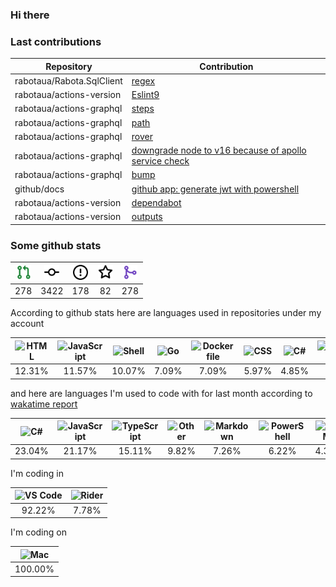 ### Hi there

### Last contributions

| Repository                | Contribution                                                                                                 |
| ------------------------- | ------------------------------------------------------------------------------------------------------------ |
| rabotaua/Rabota.SqlClient | [regex](https://github.com/rabotaua/Rabota.SqlClient/pull/2)                                                 |
| rabotaua/actions-version  | [Eslint9](https://github.com/rabotaua/actions-version/pull/329)                                              |
| rabotaua/actions-graphql  | [steps](https://github.com/rabotaua/actions-graphql/pull/18)                                                 |
| rabotaua/actions-graphql  | [path](https://github.com/rabotaua/actions-graphql/pull/17)                                                  |
| rabotaua/actions-graphql  | [rover](https://github.com/rabotaua/actions-graphql/pull/16)                                                 |
| rabotaua/actions-graphql  | [downgrade node to v16 because of apollo service check](https://github.com/rabotaua/actions-graphql/pull/15) |
| rabotaua/actions-graphql  | [bump](https://github.com/rabotaua/actions-graphql/pull/14)                                                  |
| github/docs               | [github app: generate jwt with powershell](https://github.com/github/docs/pull/30679)                        |
| rabotaua/actions-version  | [dependabot](https://github.com/rabotaua/actions-version/pull/270)                                           |
| rabotaua/actions-version  | [outputs](https://github.com/rabotaua/actions-version/pull/247)                                              |

### Some github stats

| <img src="assets/icons/pullrequest.svg" width="24" height="24" alt="requests" title="requests" /> | <img src="assets/icons/commit.svg" width="24" height="24" alt="commits" title="commits" /> | <img src="assets/icons/issue.svg" width="24" height="24" alt="issues" title="issues" /> | <img src="assets/icons/star.svg" width="24" height="24" alt="stars" title="stars" /> | <img src="assets/icons/merge.svg" width="24" height="24" alt="contributions" title="contributions" /> |
| :-----------------------------------------------------------------------------------------------: | :----------------------------------------------------------------------------------------: | :-------------------------------------------------------------------------------------: | :----------------------------------------------------------------------------------: | :---------------------------------------------------------------------------------------------------: |
|                                                278                                                |                                            3422                                            |                                           178                                           |                                          82                                          |                                                  278                                                  |

According to github stats here are languages used in repositories under my account

| <img src="https://upload.wikimedia.org/wikipedia/commons/6/61/HTML5_logo_and_wordmark.svg" width="24" height="24" alt="HTML" title="HTML" /> | <img src="https://upload.wikimedia.org/wikipedia/commons/9/99/Unofficial_JavaScript_logo_2.svg" width="24" height="24" alt="JavaScript" title="JavaScript" /> | <img src="https://cdn.jsdelivr.net/gh/devicons/devicon/icons/bash/bash-original.svg" width="24" height="24" alt="Shell" title="Shell" /> | <img src="https://upload.wikimedia.org/wikipedia/commons/0/05/Go_Logo_Blue.svg" width="24" height="24" alt="Go" title="Go" /> | <img src="https://cdn.jsdelivr.net/gh/devicons/devicon/icons/docker/docker-original.svg" width="24" height="24" alt="Dockerfile" title="Dockerfile" /> | <img src="https://cdn1.iconfinder.com/data/icons/logotypes/32/badge-css-3-256.png" width="24" height="24" alt="CSS" title="CSS" /> | <img src="https://cdn.jsdelivr.net/gh/devicons/devicon/icons/csharp/csharp-original.svg" width="24" height="24" alt="C#" title="C#" /> | <img src="https://upload.wikimedia.org/wikipedia/commons/4/4c/Typescript_logo_2020.svg" width="24" height="24" alt="TypeScript" title="TypeScript" /> | <img src="https://upload.wikimedia.org/wikipedia/commons/c/c3/Python-logo-notext.svg" width="24" height="24" alt="Python" title="Python" /> | <img src="https://upload.wikimedia.org/wikipedia/commons/2/27/PHP-logo.svg" width="24" height="24" alt="PHP" title="PHP" /> |
| :------------------------------------------------------------------------------------------------------------------------------------------: | :-----------------------------------------------------------------------------------------------------------------------------------------------------------: | :--------------------------------------------------------------------------------------------------------------------------------------: | :---------------------------------------------------------------------------------------------------------------------------: | :----------------------------------------------------------------------------------------------------------------------------------------------------: | :--------------------------------------------------------------------------------------------------------------------------------: | :------------------------------------------------------------------------------------------------------------------------------------: | :---------------------------------------------------------------------------------------------------------------------------------------------------: | :-----------------------------------------------------------------------------------------------------------------------------------------: | :-------------------------------------------------------------------------------------------------------------------------: |
|                                                                    12.31%                                                                    |                                                                             11.57%                                                                            |                                                                  10.07%                                                                  |                                                             7.09%                                                             |                                                                          7.09%                                                                         |                                                                5.97%                                                               |                                                                  4.85%                                                                 |                                                                         4.85%                                                                         |                                                                    4.48%                                                                    |                                                            3.73%                                                            |

and here are languages I'm used to code with for last month according to [wakatime report](https://wakatime.com/@mac)

| <img src="https://cdn.jsdelivr.net/gh/devicons/devicon/icons/csharp/csharp-original.svg" width="24" height="24" alt="C#" title="C#" /> | <img src="https://upload.wikimedia.org/wikipedia/commons/9/99/Unofficial_JavaScript_logo_2.svg" width="24" height="24" alt="JavaScript" title="JavaScript" /> | <img src="https://upload.wikimedia.org/wikipedia/commons/4/4c/Typescript_logo_2020.svg" width="24" height="24" alt="TypeScript" title="TypeScript" /> | <img src="https://www.svgrepo.com/show/149905/txt-file-symbol.svg" width="24" height="24" alt="Other" title="Other" /> | <img src="https://upload.wikimedia.org/wikipedia/commons/4/48/Markdown-mark.svg" width="24" height="24" alt="Markdown" title="Markdown" /> | <img src="https://cdn.jsdelivr.net/gh/devicons/devicon/icons/bash/bash-original.svg" width="24" height="24" alt="PowerShell" title="PowerShell" /> | <img src="https://upload.wikimedia.org/wikipedia/commons/6/63/YAML_logo_in_SVG_format.svg" width="24" height="24" alt="YAML" title="YAML" /> | <img src="https://upload.wikimedia.org/wikipedia/commons/4/4b/Bash_Logo_Colored.svg" width="24" height="24" alt="Bash" title="Bash" /> | <img src="https://cdn.jsdelivr.net/gh/devicons/devicon/icons/terraform/terraform-original.svg" width="24" height="24" alt="Terraform" title="Terraform" /> | <img src="https://upload.wikimedia.org/wikipedia/commons/6/61/HTML5_logo_and_wordmark.svg" width="24" height="24" alt="HTML" title="HTML" /> |
| :------------------------------------------------------------------------------------------------------------------------------------: | :-----------------------------------------------------------------------------------------------------------------------------------------------------------: | :---------------------------------------------------------------------------------------------------------------------------------------------------: | :--------------------------------------------------------------------------------------------------------------------: | :----------------------------------------------------------------------------------------------------------------------------------------: | :------------------------------------------------------------------------------------------------------------------------------------------------: | :------------------------------------------------------------------------------------------------------------------------------------------: | :------------------------------------------------------------------------------------------------------------------------------------: | :--------------------------------------------------------------------------------------------------------------------------------------------------------: | :------------------------------------------------------------------------------------------------------------------------------------------: |
|                                                                 23.04%                                                                 |                                                                             21.17%                                                                            |                                                                         15.11%                                                                        |                                                          9.82%                                                         |                                                                    7.26%                                                                   |                                                                        6.22%                                                                       |                                                                     4.31%                                                                    |                                                                  4.11%                                                                 |                                                                            1.81%                                                                           |                                                                     1.69%                                                                    |

I'm coding in

| <img src="https://upload.wikimedia.org/wikipedia/commons/9/9a/Visual_Studio_Code_1.35_icon.svg" width="24" height="24" alt="VS Code" title="VS Code" /> | <img src="https://resources.jetbrains.com/storage/products/company/brand/logos/Rider_icon.svg" width="24" height="24" alt="Rider" title="Rider" /> |
| :-----------------------------------------------------------------------------------------------------------------------------------------------------: | :------------------------------------------------------------------------------------------------------------------------------------------------: |
|                                                                          92.22%                                                                         |                                                                        7.78%                                                                       |

I'm coding on

| <img src="https://upload.wikimedia.org/wikipedia/commons/f/fa/Apple_logo_black.svg" width="24" height="24" alt="Mac" title="Mac" /> |
| :---------------------------------------------------------------------------------------------------------------------------------: |
|                                                               100.00%                                                               |

